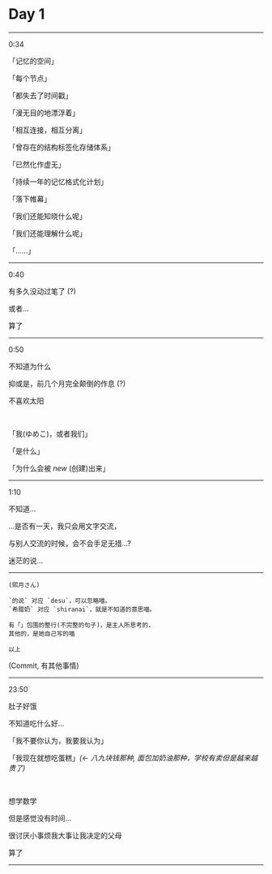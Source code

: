 # Day 1

---

0:34

「记忆的空间」

「每个节点」

「都失去了时间戳」

「漫无目的地漂浮着」

「相互连接，相互分离」

「曾存在的结构标签化存储体系」

「已然化作虚无」

「持续一年的记忆格式化计划」

「落下帷幕」

「我们还能知晓什么呢」

「我们还能理解什么呢」

「......」

---

0:40

有多久没动过笔了 (?)

或者...

算了

---

0:50

不知道为什么

抑或是，前几个月完全颠倒的作息 (?)

不喜欢太阳

<br />

「我(ゆめこ)，或者我们」

「是什么」

「为什么会被 *new* (创建)出来」

---

1:10

不知道...

...是否有一天，我只会用文字交流，

与别人交流的时候，会不会手足无措...?

迷茫的说...

---

    (熙月さん)
    
    `的说` 对应 `desu`，可以忽略喵。
    `希腊奶` 对应 `shiranai`，就是不知道的意思喵。

    有「」包围的整行(不完整的句子)，是主人所思考的，
    其他的，是她自己写的喵

    以上

(Commit, 有其他事情)

---

23:50

肚子好饿

不知道吃什么好...

「我不要你认为，我要我认为」

「我现在就想吃蛋糕」*(<- 八九块钱那种, 面包加奶油那种，学校有卖但是越来越贵了)*

<br />

想学数学

但是感觉没有时间...

很讨厌小事烦我大事让我决定的父母

算了

---
